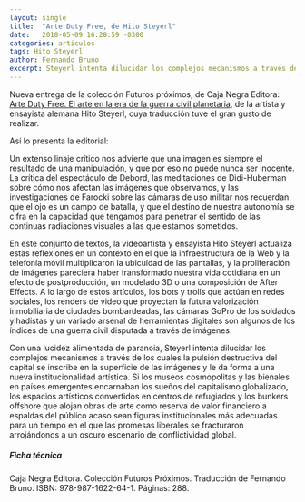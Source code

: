 ```yaml
---
layout: single
title:  "Arte Duty Free, de Hito Steyerl"
date:   2018-05-09 16:28:59 -0300
categories: articulos
tags: Hito Steyerl
author: Fernando Bruno
excerpt: Steyerl intenta dilucidar los complejos mecanismos a través de los cuales la pulsión destructiva del capital se inscribe en la superficie de las imágenes y le da forma a una nueva institucionalidad artística. Si los museos cosmopolitas y las bienales en países emergentes encarnaban los sueños del capitalismo globalizado, los espacios artísticos convertidos en centros de refugiados y los bunkers offshore que alojan obras de arte como reserva de valor financiero a espaldas del público acaso sean figuras institucionales más adecuadas para un tiempo en el que las promesas liberales se fracturaron arrojándonos a un oscuro escenario de conflictividad global.
---
```


Nueva entrega de la colección Futuros próximos, de Caja Negra Editora: [Arte Duty Free. El arte en la era de la guerra civil planetaria](https://cajanegraeditora.com.ar/libros/arte-duty-free/), de la artista y ensayista alemana Hito Steyerl, cuya traducción tuve el gran gusto de realizar.

Así lo presenta la editorial:

Un extenso linaje crítico nos advierte que una imagen es siempre el resultado de una manipulación, y que por eso no puede nunca ser inocente. La crítica del espectáculo de Debord, las meditaciones de Didi-Huberman sobre cómo nos afectan las imágenes que observamos, y las investigaciones de Farocki sobre las cámaras de uso militar nos recuerdan que el ojo es un campo de batalla, y que el destino de nuestra autonomía se cifra en la capacidad que tengamos para penetrar el sentido de las continuas radiaciones visuales a las que estamos sometidos.

En este conjunto de textos, la videoartista y ensayista Hito Steyerl actualiza estas reflexiones en un contexto en el que la infraestructura de la Web y la telefonía móvil multiplicaron la ubicuidad de las pantallas, y la proliferación de imágenes pareciera haber transformado nuestra vida cotidiana en un efecto de postproducción, un modelado 3D o una composición de After Effects. A lo largo de estos artículos, los bots y trolls que actúan en redes sociales, los renders de video que proyectan la futura valorización inmobiliaria de ciudades bombardeadas, las cámaras GoPro de los soldados yihadistas y un variado arsenal de herramientas digitales son algunos de los índices de una guerra civil disputada a través de imágenes.

Con una lucidez alimentada de paranoia, Steyerl intenta dilucidar los complejos mecanismos a través de los cuales la pulsión destructiva del capital se inscribe en la superficie de las imágenes y le da forma a una nueva institucionalidad artística. Si los museos cosmopolitas y las bienales en países emergentes encarnaban los sueños del capitalismo globalizado, los espacios artísticos convertidos en centros de refugiados y los bunkers offshore que alojan obras de arte como reserva de valor financiero a espaldas del público acaso sean figuras institucionales más adecuadas para un tiempo en el que las promesas liberales se fracturaron arrojándonos a un oscuro escenario de conflictividad global.

##### Ficha técnica

Caja Negra Editora. Colección Futuros Próximos.
Traducción de Fernando Bruno. ISBN: 978-987-1622-64-1. Páginas: 288.
